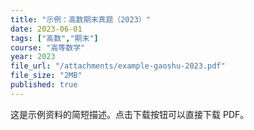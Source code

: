 ```yaml
---
title: "示例：高数期末真题（2023）"
date: 2023-06-01
tags: ["高数","期末"]
course: "高等数学"
year: 2023
file_url: "/attachments/example-gaoshu-2023.pdf"
file_size: "2MB"
published: true
---
```


这是示例资料的简短描述。点击下载按钮可以直接下载 PDF。
